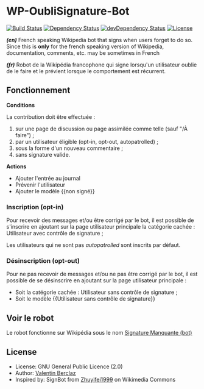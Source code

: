 WP-OubliSignature-Bot
========================
[![Build Status](https://api.travis-ci.org/ValentinBrclz/WP-OubliSignature-Bot.png)](http://travis-ci.org/ValentinBrclz/WP-OubliSignature-Bot)
[![Dependency Status](https://img.shields.io/david/ValentinBrclz/WP-OubliSignature-Bot.svg?style=flat)](https://david-dm.org/ValentinBrclz/WP-OubliSignature-Bot#info=Dependencies)
[![devDependency Status](https://img.shields.io/david/dev/ValentinBrclz/WP-OubliSignature-Bot.svg?style=flat)](https://david-dm.org/ValentinBrclz/WP-OubliSignature-Bot#info=devDependencies)
[![License](https://img.shields.io/badge/license-GPLv2-blue.svg?style=flat)](http://opensource.org/licenses/GPL-2.0)

_**(en)**_ French speaking Wikipedia bot that signs when users forget to do so. Since this is **only** for the french speaking version of Wikipedia, documentation, comments, etc. may be sometimes in French

_**(fr)**_ Robot de la Wikipédia francophone qui signe lorsqu'un utilisateur oublie de le faire et le prévient lorsque le comportement est récurrent.

## Fonctionnement
**Conditions**

La contribution doit être effectuée :
 1. sur une page de discussion ou page assimilée comme telle (sauf "/À faire") ;
 2. par un utilisateur éligible (opt-in, opt-out, autopatrolled) ;
 3. sous la forme d'un nouveau commentaire ;
 4. sans signature valide.

**Actions**
* Ajouter l'entrée au journal
* Prévenir l'utilisateur
* Ajouter le modèle {{non signé}}

### Inscription (opt-in)
Pour recevoir des messages et/ou être corrigé par le bot, il est possible de s'inscrire en ajoutant sur la page utilisateur principale la catégorie cachée : Utilisateur avec contrôle de signature ;

Les utilisateurs qui ne sont pas _autopatrolled_ sont inscrits par défaut.

### Désinscription (opt-out)
Pour ne pas recevoir de messages et/ou ne pas être corrigé par le bot, il est possible de se désinscrire en ajoutant sur la page utilisateur principale :
* Soit la catégorie cachée : Utilisateur sans contrôle de signature ;
* Soit le modèle {{Utilisateur sans contrôle de signature}}

## Voir le robot
Le robot fonctionne sur Wikipédia sous le nom [Signature Manquante (bot)](https://fr.wikipedia.org/wiki/Utilisateur:Signature_Manquante_(bot))

## License
* License: GNU General Public Licence (2.0)
* Author: [Valentin Berclaz](https://github.com/ValentinBrclz)
* Inspired by: SignBot from [Zhuyifei1999](https://commons.wikimedia.org/wiki/User:Zhuyifei1999) on Wikimedia Commons
